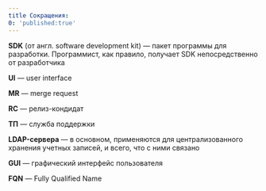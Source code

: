 ```yaml
---
title Сокращения:
0: 'published:true'
---
```


**SDK** (от англ. software development kit) — пакет программы для разработки. Программист, как правило, получает SDK непосредственно от разработчика

**UI** — user interface 

**MR** — merge request 

**RC** — релиз-кондидат 

**ТП** — служба поддержки 

**LDAP-сервера** — в основном, применяются для централизованного хранения учетных записей, и всего, что с ними связано 

**GUI** — графический интерфейс пользователя 

**FQN** — Fully Qualified Name
